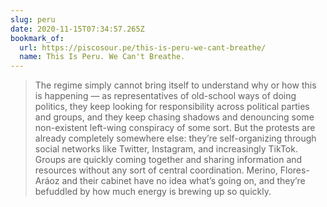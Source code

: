 ```yaml
---
slug: peru
date: 2020-11-15T07:34:57.265Z
bookmark_of:
  url: https://piscosour.pe/this-is-peru-we-cant-breathe/
  name: This Is Peru. We Can't Breathe.
---
```

> The regime simply cannot bring itself to understand why or how this is happening — as representatives of old-school ways of doing politics, they keep looking for responsibility across political parties and groups, and they keep chasing shadows and denouncing some non-existent left-wing conspiracy of some sort. But the protests are already completely somewhere else: they’re self-organizing through social networks like Twitter, Instagram, and increasingly TikTok. Groups are quickly coming together and sharing information and resources without any sort of central coordination. Merino, Flores-Aráoz and their cabinet have no idea what’s going on, and they’re befuddled by how much energy is brewing up so quickly.